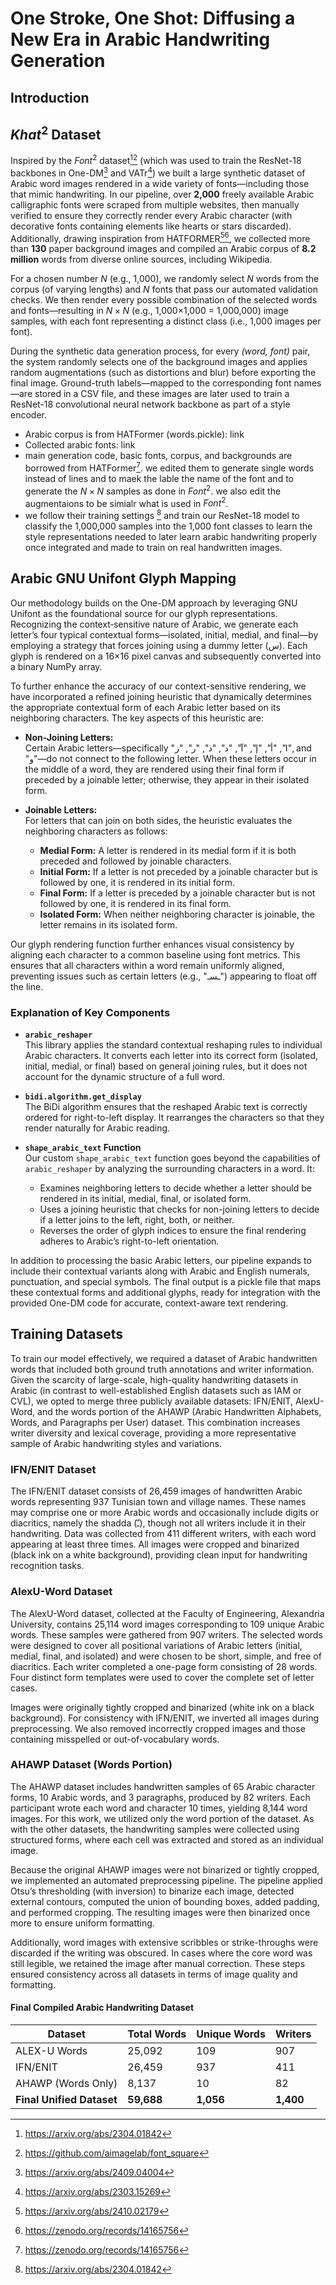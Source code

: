 # One Stroke, One Shot: Diffusing a New Era in Arabic Handwriting Generation

## Introduction

## $Khat^2$ Dataset
Inspired by the $Font^2$ dataset[^1][^2] (which was used to train the ResNet-18 backbones in One-DM[^3] and VATr[^4]) we built a large synthetic dataset of Arabic word images rendered in a wide variety of fonts—including those that mimic handwriting. In our pipeline, over **2,000** freely available Arabic calligraphic fonts were scraped from multiple websites, then manually verified to ensure they correctly render every Arabic character (with decorative fonts containing elements like hearts or stars discarded). Additionally, drawing inspiration from HATFORMER[^5][^6], we collected more than **130** paper background images and compiled an Arabic corpus of **8.2 million** words from diverse online sources, including Wikipedia.

For a chosen number *N* (e.g., 1,000), we randomly select *N* words from the corpus (of varying lengths) and *N* fonts that pass our automated validation checks. We then render every possible combination of the selected words and fonts—resulting in $N×N$ (e.g., 1,000×1,000 = 1,000,000) image samples, with each font representing a distinct class (i.e., 1,000 images per font).

During the synthetic data generation process, for every *(word, font)* pair, the system randomly selects one of the background images and applies random augmentations (such as distortions and blur) before exporting the final image. Ground-truth labels—mapped to the corresponding font names—are stored in a CSV file, and these images are later used to train a ResNet-18 convolutional neural network backbone as part of a style encoder.

- Arabic corpus is from HATFormer (words.pickle): link
- Collected arabic fonts: link
- main generation code, basic fonts, corpus, and backgrounds are borrowed from HATFormer[^6]. we edited them to generate single words instead of lines and to maek the lable the name of the font and to generate the $N×N$ samples as done in $Font^2$. we also edit the augmentaions to be simialr what is used in $Font^2$. 
- we follow their training settings [^1] and train our ResNet-18 model to classify the 1,000,000 samples into the 1,000 font classes to learn the style representations needed to later learn arabic handwriting properly once integrated and made to train on real handwritten images.

[^1]: https://arxiv.org/abs/2304.01842
[^2]: https://github.com/aimagelab/font_square
[^3]: https://arxiv.org/abs/2409.04004
[^4]: https://arxiv.org/abs/2303.15269
[^5]: https://arxiv.org/abs/2410.02179
[^6]: https://zenodo.org/records/14165756

## Arabic GNU Unifont Glyph Mapping

Our methodology builds on the One-DM approach by leveraging GNU Unifont as the foundational source for our glyph representations. Recognizing the context‐sensitive nature of Arabic, we generate each letter’s four typical contextual forms—isolated, initial, medial, and final—by employing a strategy that forces joining using a dummy letter (س). Each glyph is rendered on a 16×16 pixel canvas and subsequently converted into a binary NumPy array.

To further enhance the accuracy of our context-sensitive rendering, we have incorporated a refined joining heuristic that dynamically determines the appropriate contextual form of each Arabic letter based on its neighboring characters. The key aspects of this heuristic are:

- **Non-Joining Letters:**  
  Certain Arabic letters—specifically "ا", "أ", "إ", "آ", "د", "ذ", "ر", "ز", and "و"—do not connect to the following letter. When these letters occur in the middle of a word, they are rendered using their final form if preceded by a joinable letter; otherwise, they appear in their isolated form.

- **Joinable Letters:**  
  For letters that can join on both sides, the heuristic evaluates the neighboring characters as follows:
  - **Medial Form:** A letter is rendered in its medial form if it is both preceded and followed by joinable characters.
  - **Initial Form:** If a letter is not preceded by a joinable character but is followed by one, it is rendered in its initial form.
  - **Final Form:** If a letter is preceded by a joinable character but is not followed by one, it is rendered in its final form.
  - **Isolated Form:** When neither neighboring character is joinable, the letter remains in its isolated form.

Our glyph rendering function further enhances visual consistency by aligning each character to a common baseline using font metrics. This ensures that all characters within a word remain uniformly aligned, preventing issues such as certain letters (e.g., "ـسـ") appearing to float off the line.

### Explanation of Key Components

- **`arabic_reshaper`**  
  This library applies the standard contextual reshaping rules to individual Arabic characters. It converts each letter into its correct form (isolated, initial, medial, or final) based on general joining rules, but it does not account for the dynamic structure of a full word.

- **`bidi.algorithm.get_display`**  
  The BiDi algorithm ensures that the reshaped Arabic text is correctly ordered for right-to-left display. It rearranges the characters so that they render naturally for Arabic reading.

- **`shape_arabic_text` Function**  
  Our custom `shape_arabic_text` function goes beyond the capabilities of `arabic_reshaper` by analyzing the surrounding characters in a word. It:
  - Examines neighboring letters to decide whether a letter should be rendered in its initial, medial, final, or isolated form.
  - Uses a joining heuristic that checks for non-joining letters to decide if a letter joins to the left, right, both, or neither.
  - Reverses the order of glyph indices to ensure the final rendering adheres to Arabic’s right-to-left orientation.

In addition to processing the basic Arabic letters, our pipeline expands to include their contextual variants along with Arabic and English numerals, punctuation, and special symbols. The final output is a pickle file that maps these contextual forms and additional glyphs, ready for integration with the provided One-DM code for accurate, context-aware text rendering.


## Training Datasets
To train our model effectively, we required a dataset of Arabic handwritten words that included both ground truth annotations and writer information. Given the scarcity of large-scale, high-quality handwriting datasets in Arabic (in contrast to well-established English datasets such as IAM or CVL), we opted to merge three publicly available datasets: IFN/ENIT, AlexU-Word, and the words portion of the AHAWP (Arabic Handwritten Alphabets, Words, and Paragraphs per User) dataset. This combination increases writer diversity and lexical coverage, providing a more representative sample of Arabic handwriting styles and variations.

### IFN/ENIT Dataset

The IFN/ENIT dataset consists of 26,459 images of handwritten Arabic words representing 937 Tunisian town and village names. These names may comprise one or more Arabic words and occasionally include digits or diacritics, namely the shadda (ـّ), though not all writers include it in their handwriting. Data was collected from 411 different writers, with each word appearing at least three times. All images were cropped and binarized (black ink on a white background), providing clean input for handwriting recognition tasks.

### AlexU-Word Dataset

The AlexU-Word dataset, collected at the Faculty of Engineering, Alexandria University, contains 25,114 word images corresponding to 109 unique Arabic words. These samples were gathered from 907 writers. The selected words were designed to cover all positional variations of Arabic letters (initial, medial, final, and isolated) and were chosen to be short, simple, and free of diacritics. Each writer completed a one-page form consisting of 28 words. Four distinct form templates were used to cover the complete set of letter cases.

Images were originally tightly cropped and binarized (white ink on a black background). For consistency with IFN/ENIT, we inverted all images during preprocessing. We also removed incorrectly cropped images and those containing misspelled or out-of-vocabulary words.

### AHAWP Dataset (Words Portion)

The AHAWP dataset includes handwritten samples of 65 Arabic character forms, 10 Arabic words, and 3 paragraphs, produced by 82 writers. Each participant wrote each word and character 10 times, yielding 8,144 word images. For this work, we utilized only the word portion of the dataset. As with the other datasets, the handwriting samples were collected using structured forms, where each cell was extracted and stored as an individual image.

Because the original AHAWP images were not binarized or tightly cropped, we implemented an automated preprocessing pipeline. The pipeline applied Otsu’s thresholding (with inversion) to binarize each image, detected external contours, computed the union of bounding boxes, added padding, and performed cropping. The resulting images were then binarized once more to ensure uniform formatting.

Additionally, word images with extensive scribbles or strike-throughs were discarded if the writing was obscured. In cases where the core word was still legible, we retained the image after manual correction. These steps ensured consistency across all datasets in terms of image quality and formatting.

#### Final Compiled Arabic Handwriting Dataset

| Dataset                | Total Words | Unique Words | Writers |
|------------------------|------------|-------------|---------|
| ALEX-U Words           | 25,092     | 109         | 907     |
| IFN/ENIT               | 26,459     | 937         | 411     |
| AHAWP (Words Only)     | 8,137      | 10          | 82      |
| **Final Unified Dataset** | **59,688** | **1,056** | **1,400** |

